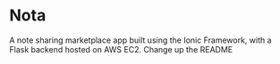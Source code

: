 # Nota
A note sharing marketplace app built using the Ionic Framework, with a Flask backend hosted on AWS EC2.
Change up the README
